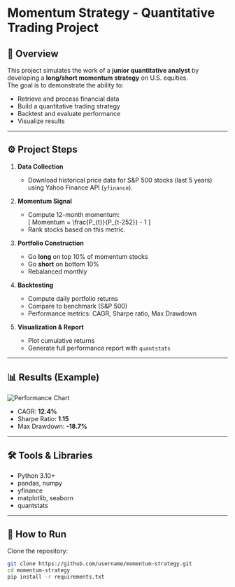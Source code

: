 # Momentum Strategy - Quantitative Trading Project

## 📌 Overview
This project simulates the work of a **junior quantitative analyst** by developing a **long/short momentum strategy** on U.S. equities.  
The goal is to demonstrate the ability to:
- Retrieve and process financial data
- Build a quantitative trading strategy
- Backtest and evaluate performance
- Visualize results

---

## ⚙️ Project Steps

1. **Data Collection**  
   - Download historical price data for S&P 500 stocks (last 5 years) using Yahoo Finance API (`yfinance`).

2. **Momentum Signal**  
   - Compute 12-month momentum:  
   \[
   Momentum = \frac{P_{t}}{P_{t-252}} - 1
   \]
   - Rank stocks based on this metric.

3. **Portfolio Construction**  
   - Go **long** on top 10% of momentum stocks  
   - Go **short** on bottom 10%  
   - Rebalanced monthly

4. **Backtesting**  
   - Compute daily portfolio returns
   - Compare to benchmark (S&P 500)
   - Performance metrics: CAGR, Sharpe ratio, Max Drawdown

5. **Visualization & Report**  
   - Plot cumulative returns
   - Generate full performance report with `quantstats`

---

## 📊 Results (Example)

![Performance Chart](results/example_chart.png)

- CAGR: **12.4%**
- Sharpe Ratio: **1.15**
- Max Drawdown: **-18.7%**

---

## 🛠️ Tools & Libraries
- Python 3.10+
- pandas, numpy
- yfinance
- matplotlib, seaborn
- quantstats

---

## 🚀 How to Run

Clone the repository:
```bash
git clone https://github.com/username/momentum-strategy.git
cd momentum-strategy
pip install -r requirements.txt
